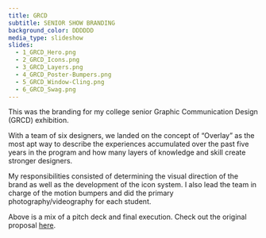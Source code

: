 ```yaml
---
title: GRCD
subtitle: SENIOR SHOW BRANDING
background_color: DDDDDD
media_type: slideshow
slides:
  - 1_GRCD_Hero.png
  - 2_GRCD_Icons.png
  - 3_GRCD_Layers.png
  - 4_GRCD_Poster-Bumpers.png
  - 5_GRCD_Window-Cling.png
  - 6_GRCD_Swag.png
---
```


<p>
This was the branding for my college senior Graphic Communication Design (GRCD) exhibition.
</p>

<p>
With a team of six designers, we landed on the concept of “Overlay” as the most apt way to describe the experiences accumulated over the past five years in the program and how many layers of knowledge and skill create stronger designers.
</p>

<p>
My responsibilities consisted of determining the visual direction of the brand as well as the development of the icon system. I also lead the team in charge of the motion bumpers and did the primary photography/videography for each student.
</p>

<p>
Above is a mix of a pitch deck and final execution. Check out the original proposal <a href="https://drive.google.com/file/d/0B8A0BXqLdqxEMWV6SDNzVHpXb2c/view">here</a>.
</p>
